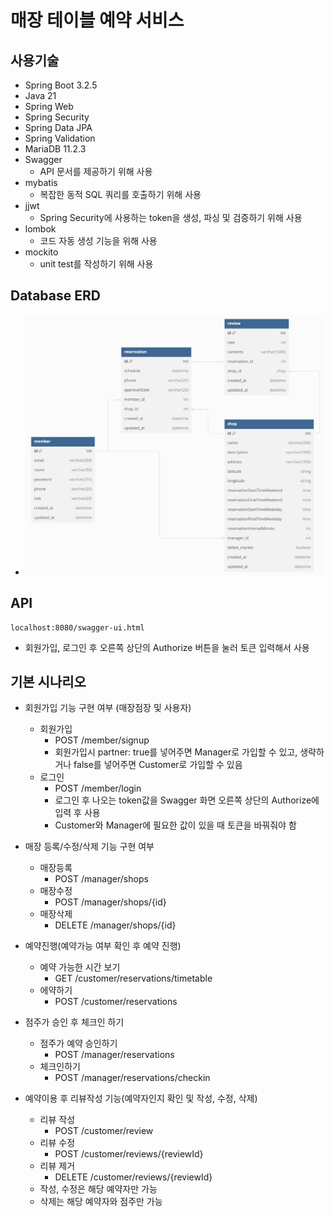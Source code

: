 # 매장 테이블 예약 서비스

## 사용기술

- Spring Boot 3.2.5
- Java 21
- Spring Web
- Spring Security
- Spring Data JPA
- Spring Validation
- MariaDB 11.2.3
- Swagger
  - API 문서를 제공하기 위해 사용
- mybatis
  - 복잡한 동적 SQL 쿼리를 호출하기 위해 사용 
- jjwt
  - Spring Security에 사용하는 token을 생성, 파싱 및 검증하기 위해 사용
- lombok
  - 코드 자동 생성 기능을 위해 사용
- mockito
  - unit test를 작성하기 위해 사용 

## Database ERD

- ![ERD](ERD.png)

## API

```
localhost:8080/swagger-ui.html
```
- 회원가입, 로그인 후 오른쪽 상단의 Authorize 버튼을 눌러 토큰 입력해서 사용

## 기본 시나리오
- 회원가입 기능 구현 여부 (매장점장 및 사용자)
  - 회원가입
    - POST /member/signup
    - 회원가입시 partner: true를 넣어주면 Manager로 가입할 수 있고, 생략하거나 false를 넣어주면 Customer로 가입할 수 있음
  - 로그인
    - POST /member/login
    - 로그인 후 나오는 token값을 Swagger 화면 오른쪽 상단의 Authorize에 입력 후 사용
    - Customer와 Manager에 필요한 값이 있을 때 토큰을 바꿔줘야 함

- 매장 등록/수정/삭제 기능 구현 여부
  - 매장등록
    - POST /manager/shops
  - 매장수정
    - POST /manager/shops/{id}
  - 매장삭제
    - DELETE /manager/shops/{id}

- 예약진행(예약가능 여부 확인 후 예약 진행)
  - 예약 가능한 시간 보기
    - GET /customer/reservations/timetable
  - 에약하기
    - POST /customer/reservations

- 점주가 승인 후 체크인 하기
  - 점주가 예약 승인하기
    - POST /manager/reservations
  - 체크인하기
    - POST /manager/reservations/checkin
   
- 예약이용 후 리뷰작성 기능(예약자인지 확인 및 작성, 수정, 삭제)
  - 리뷰 작성
    - POST /customer/review
  - 리뷰 수정
    - POST /customer/reviews/{reviewId}
  - 리뷰 제거
    - DELETE /customer/reviews/{reviewId}
  - 작성, 수정은 해당 예약자만 가능
  - 삭제는 해당 예약자와 점주만 가능